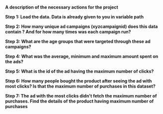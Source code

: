 **A description of the necessary actions for the project**

**Step 1: Load the data. Data is already given to you in variable path**

**Step 2: How many unique ad campaigns (xyzcampaignid) does this data contain ? And for how many times was each campaign run?**

**Step 3: What are the age groups that were targeted through these ad campaigns?**

**Step 4: What was the average, minimum and maximum amount spent on the ads?**

**Step 5: What is the id of the ad having the maximum number of clicks?**

**Step 6: How many people bought the product after seeing the ad with most clicks? Is that the maximum number of purchases in this dataset?**

**Step 7: The ad with the most clicks didn't fetch the maximum number of purchases. Find the details of the product having maximum number of purchases**
